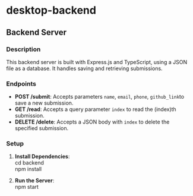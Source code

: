 # desktop-backend
## Backend Server

### Description
This backend server is built with Express.js and TypeScript, using a JSON file as a database. It handles saving and retrieving submissions.

### Endpoints
- **POST /submit**: Accepts parameters `name`, `email`, `phone`, `github_link`to save a new submission.
- **GET /read**: Accepts a query parameter `index` to read the (index)th submission.
- **DELETE /delete**: Accepts a JSON body with `index` to delete the specified submission.

### Setup
1. **Install Dependencies**:  
    cd backend   
    npm install

2. **Run the Server**:  
    npm start
